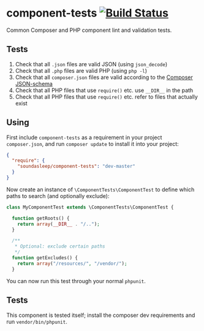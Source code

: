 component-tests [![Build Status](https://travis-ci.org/soundasleep/component-tests.svg?branch=master)](https://travis-ci.org/soundasleep/component-tests)
===============

Common Composer and PHP component lint and validation tests.

## Tests

1. Check that all `.json` files are valid JSON (using `json_decode`)
1. Check that all `.php` files are valid PHP (using `php -l`)
1. Check that all `composer.json` files are valid according to the [Composer JSON-schema](https://getcomposer.org/doc/04-schema.md#json-schema)
1. Check that all PHP files that use `require()` etc. use `__DIR__` in the path
1. Check that all PHP files that use `require()` etc. refer to files that actually exist

## Using

First include `component-tests` as a requirement in your project `composer.json`,
and run `composer update` to install it into your project:

```json
{
  "require": {
    "soundasleep/component-tests": "dev-master"
  }
}
```

Now create an instance of `\ComponentTests\ComponentTest` to define which paths
to search (and optionally exclude):

```php
class MyComponentTest extends \ComponentTests\ComponentTest {

  function getRoots() {
    return array(__DIR__ . "/..");
  }

  /**
   * Optional: exclude certain paths
   */
  function getExcludes() {
    return array("/resources/", "/vendor/");
  }
```

You can now run this test through your normal `phpunit`.

## Tests

This component is tested itself; install the composer dev requirements and run `vendor/bin/phpunit`.
